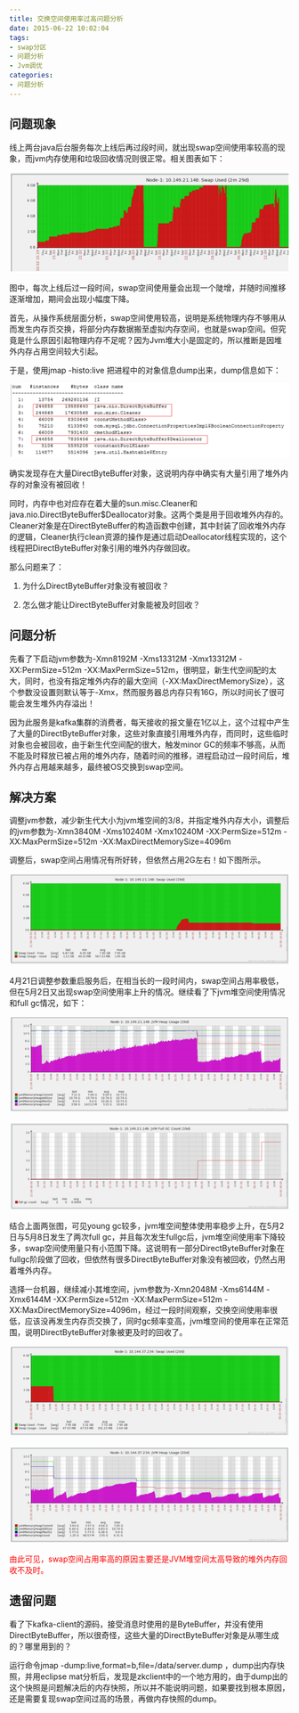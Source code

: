 ```yaml
---
title: 交换空间使用率过高问题分析
date: 2015-06-22 10:02:04
tags:
- swap分区
- 问题分析
- Jvm调优
categories:
- 问题分析
---
```


问题现象
--

线上两台java后台服务每次上线后再过段时间，就出现swap空间使用率较高的现象，而jvm内存使用和垃圾回收情况则很正常。相关图表如下：

![](https://raw.githubusercontent.com/maohong/picture/master/20150622%E4%BA%A4%E6%8D%A2%E7%A9%BA%E9%97%B4%E4%BD%BF%E7%94%A8%E7%8E%87%E8%BF%87%E9%AB%98%E9%97%AE%E9%A2%98/1.png)

图中，每次上线后过一段时间，swap空间使用量会出现一个陡增，并随时间推移逐渐增加，期间会出现小幅度下降。

首先，从操作系统层面分析，swap空间使用较高，说明是系统物理内存不够用从而发生内存页交换，将部分内存数据搬至虚拟内存空间，也就是swap空间。但究竟是什么原因引起物理内存不足呢？因为Jvm堆大小是固定的，所以推断是因堆外内存占用空间较大引起。

于是，使用jmap -histo:live <pid>把进程中的对象信息dump出来，dump信息如下：

![](https://raw.githubusercontent.com/maohong/picture/master/20150622%E4%BA%A4%E6%8D%A2%E7%A9%BA%E9%97%B4%E4%BD%BF%E7%94%A8%E7%8E%87%E8%BF%87%E9%AB%98%E9%97%AE%E9%A2%98/2.png)

确实发现存在大量DirectByteBuffer对象，这说明内存中确实有大量引用了堆外内存的对象没有被回收！

同时，内存中也对应存在着大量的sun.misc.Cleaner和java.nio.DirectByteBuffer$Deallocator对象。这两个类是用于回收堆外内存的。Cleaner对象是在DirectByteBuffer的构造函数中创建，其中封装了回收堆外内存的逻辑，Cleaner执行clean资源的操作是通过启动Deallocator线程实现的，这个线程把DirectByteBuffer对象引用的堆外内存做回收。

 那么问题来了：

1. 为什么DirectByteBuffer对象没有被回收？

2. 怎么做才能让DirectByteBuffer对象能被及时回收？

问题分析
--
<!--more-->
先看了下启动jvm参数为-Xmn8192M -Xms13312M -Xmx13312M -XX:PermSize=512m -XX:MaxPermSize=512m，很明显，新生代空间配的太大，同时，也没有指定堆外内存的最大空间（-XX:MaxDirectMemorySize），这个参数没设置则默认等于-Xmx，然而服务器总内存只有16G，所以时间长了很可能会发生堆外内存溢出！

因为此服务是kafka集群的消费者，每天接收的报文量在1亿以上，这个过程中产生了大量的DirectByteBuffer对象，这些对象直接引用堆外内存，而同时，这些临时对象也会被回收，由于新生代空间配的很大，触发minor GC的频率不够高，从而不能及时释放已被占用的堆外内存，随着时间的推移，进程启动过一段时间后，堆外内存占用越来越多，最终被OS交换到swap空间。

解决方案
--

调整jvm参数，减少新生代大小为jvm堆空间的3/8，并指定堆外内存大小，调整后的jvm参数为-Xmn3840M -Xms10240M -Xmx10240M -XX:PermSize=512m -XX:MaxPermSize=512m -XX:MaxDirectMemorySize=4096m

调整后，swap空间占用情况有所好转，但依然占用2G左右！如下图所示。

![](https://raw.githubusercontent.com/maohong/picture/master/20150622%E4%BA%A4%E6%8D%A2%E7%A9%BA%E9%97%B4%E4%BD%BF%E7%94%A8%E7%8E%87%E8%BF%87%E9%AB%98%E9%97%AE%E9%A2%98/3.png)

4月21日调整参数重启服务后，在相当长的一段时间内，swap空间占用率极低，但在5月2日又出现swap空间使用率上升的情况。继续看了下jvm堆空间使用情况和full gc情况，如下：

![](https://raw.githubusercontent.com/maohong/picture/master/20150622%E4%BA%A4%E6%8D%A2%E7%A9%BA%E9%97%B4%E4%BD%BF%E7%94%A8%E7%8E%87%E8%BF%87%E9%AB%98%E9%97%AE%E9%A2%98/4.png)

![](https://raw.githubusercontent.com/maohong/picture/master/20150622%E4%BA%A4%E6%8D%A2%E7%A9%BA%E9%97%B4%E4%BD%BF%E7%94%A8%E7%8E%87%E8%BF%87%E9%AB%98%E9%97%AE%E9%A2%98/5.png)

结合上面两张图，可见young gc较多，jvm堆空间整体使用率稳步上升，在5月2日与5月8日发生了两次full gc，并且每次发生fullgc后，jvm堆空间使用率下降较多，swap空间使用量只有小范围下降。这说明有一部分DirectByteBuffer对象在fullgc阶段做了回收，但依然有很多DirectByteBuffer对象没有被回收，仍然占用着堆外内存。

选择一台机器，继续减小其堆空间，jvm参数为-Xmn2048M -Xms6144M -Xmx6144M -XX:PermSize=512m -XX:MaxPermSize=512m -XX:MaxDirectMemorySize=4096m，经过一段时间观察，交换空间使用率很低，应该没再发生内存页交换了，同时gc频率变高，jvm堆空间的使用率在正常范围，说明DirectByteBuffer对象被更及时的回收了。

![](https://raw.githubusercontent.com/maohong/picture/master/20150622%E4%BA%A4%E6%8D%A2%E7%A9%BA%E9%97%B4%E4%BD%BF%E7%94%A8%E7%8E%87%E8%BF%87%E9%AB%98%E9%97%AE%E9%A2%98/6.png)

![](https://raw.githubusercontent.com/maohong/picture/master/20150622%E4%BA%A4%E6%8D%A2%E7%A9%BA%E9%97%B4%E4%BD%BF%E7%94%A8%E7%8E%87%E8%BF%87%E9%AB%98%E9%97%AE%E9%A2%98/7.png)

<font color=red>由此可见，swap空间占用率高的原因主要还是JVM堆空间太高导致的堆外内存回收不及时。</font>

遗留问题
--

看了下kafka-client的源码，接受消息时使用的是ByteBuffer，并没有使用DirectByteBuffer，所以很奇怪，这些大量的DirectByteBuffer对象是从哪生成的？哪里用到的？

运行命令jmap -dump:live,format=b,file=/data/server.dump <pid>，dump出内存快照，并用eclipse mat分析后，发现是zkclient中的一个地方用的，由于dump出的这个快照是问题解决后的内存快照，所以并不能说明问题，如果要找到根本原因，还是需要复现swap空间过高的场景，再做内存快照的dump。


